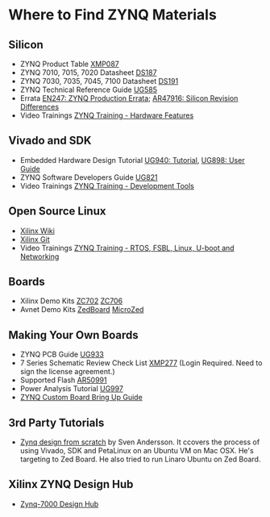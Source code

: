 # Where to Find ZYNQ Materials #
## Silicon ##
- ZYNQ Product Table [XMP087](http://www.xilinx.com/publications/prod_mktg/zynq7000/Zynq-7000-combined-product-table.pdf)
- ZYNQ 7010, 7015, 7020 Datasheet [DS187](http://www.xilinx.com/support/documentation/data_sheets/ds187-XC7Z010-XC7Z020-Data-Sheet.pdf)
- ZYNQ 7030, 7035, 7045, 7100 Datasheet [DS191](http://www.xilinx.com/support/documentation/data_sheets/ds191-XC7Z030-XC7Z045-data-sheet.pdf)
- ZYNQ Technical Reference Guide [UG585](http://www.xilinx.com/support/documentation/user_guides/ug585-Zynq-7000-TRM.pdf)
- Errata [EN247: ZYNQ Production Errata](http://www.xilinx.com/support/documentation/errata/en247.pdf); [AR47916: Silicon Revision Differences](http://www.xilinx.com/support/answers/47916.html)
- Video Trainings [ZYNQ Training - Hardware Features](http://www.xilinx.com/training/zynq/index.htm)

## Vivado and SDK ##
- Embedded Hardware Design Tutorial [UG940: Tutorial](http://www.xilinx.com/support/documentation/sw_manuals/xilinx2014_4/ug940-vivado-tutorial-embedded-design.pdf), [UG898: User Guide](http://www.xilinx.com/support/documentation/sw_manuals/xilinx2014_4/ug898-vivado-embedded-design.pdf)
- ZYNQ Software Developers Guide [UG821](http://www.xilinx.com/support/documentation/user_guides/ug821-zynq-7000-swdev.pdf)
- Video Trainings [ZYNQ Training - Development Tools](http://www.xilinx.com/training/zynq/index.htm)

## Open Source Linux ##
- [Xilinx Wiki](http://wiki.xilinx.com)
- [Xilinx Git](http://github.com/xilinx)
- Video Trainings [ZYNQ Training - RTOS, FSBL, Linux, U-boot and Networking](http://www.xilinx.com/training/zynq/index.htm)

## Boards ##
- Xilinx Demo Kits [ZC702](http://www.xilinx.com/products/boards-and-kits/ek-z7-zc702-g.html) [ZC706](http://www.xilinx.com/products/boards-and-kits/ek-z7-zc706-g.html)
- Avnet Demo Kits [ZedBoard](http://zedboard.org/) [MicroZed](http://zedboard.org/product/microzed)

## Making Your Own Boards ##
- ZYNQ PCB Guide [UG933](http://www.xilinx.com/support/documentation/user_guides/ug933-Zynq-7000-PCB.pdf)
- 7 Series Schematic Review Check List [XMP277](https://secure.xilinx.com/webreg/clickthrough.do?cid=198776&license=RefDesLicense&filename=xmp277-7series-schematic-review-recommendations.zip&languageID=1) (Login Required. Need to sign the license agreement.)
- Supported Flash [AR50991](http://www.xilinx.com/support/answers/50991.html)
- Power Analysis Tutorial [UG997](http://www.xilinx.com/support/documentation/sw_manuals/xilinx2014_4/ug997-vivado-power-analysis-optimization-tutorial.pdf)
- [ZYNQ Custom Board Bring Up Guide](https://github.com/imrickysu/ZYNQ-Custom-Board-Bring-Up-Guide)

## 3rd Party Tutorials
- [Zynq design from scratch](http://svenand.blogdrive.com/archive/160.html) by Sven Andersson.
  It ccovers the process of using Vivado, SDK and PetaLinux on an Ubuntu VM on Mac OSX. He's targeting to Zed Board. He also tried to run Linaro Ubuntu on Zed Board.

## Xilinx ZYNQ Design Hub ##
- [Zynq-7000 Design Hub](http://www.xilinx.com/support/documentation-navigation/design-hubs/dh0050-zynq-7000-design-overview-hub.html)
